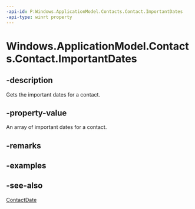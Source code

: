----api-id: P:Windows.ApplicationModel.Contacts.Contact.ImportantDates
-api-type: winrt property
---<!-- Property syntaxpublic Windows.Foundation.Collections.IVector<Windows.ApplicationModel.Contacts.ContactDate> ImportantDates { get; }--># Windows.ApplicationModel.Contacts.Contact.ImportantDates## -descriptionGets the important dates for a contact.## -property-valueAn array of important dates for a contact.## -remarks## -examples## -see-also[ContactDate](contactdate.md)